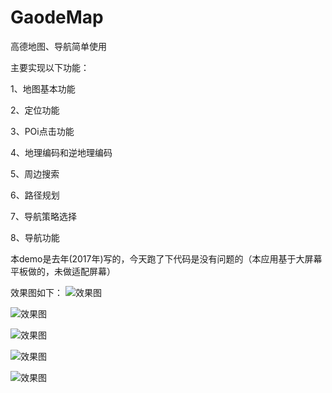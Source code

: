 # GaodeMap
高德地图、导航简单使用

主要实现以下功能：

1、地图基本功能

2、定位功能

3、POi点击功能

4、地理编码和逆地理编码

5、周边搜索

6、路径规划

7、导航策略选择

8、导航功能

本demo是去年(2017年)写的，今天跑了下代码是没有问题的（本应用基于大屏幕平板做的，未做适配屏幕）

效果图如下：
![效果图](https://github.com/mapeifan/GaodeMap/blob/master/app/src/main/res/GaodeDemo_%E4%B8%BB%E9%A1%B5.png)


![效果图](https://github.com/mapeifan/GaodeMap/blob/master/app/src/main/res/GaodeDemo_%E5%8E%BB%E8%BF%99%E9%87%8C.png)


![效果图](https://github.com/mapeifan/GaodeMap/blob/master/app/src/main/res/GaodeDemo_%E5%91%A8%E8%BE%B9%E6%90%9C%E7%B4%A2.png)


![效果图](https://github.com/mapeifan/GaodeMap/blob/master/app/src/main/res/GaodeDemo_%E5%AF%BC%E8%88%AA.png)


![效果图](https://github.com/mapeifan/GaodeMap/blob/master/app/src/main/res/GaodeDemo_%E7%AD%96%E7%95%A5%E9%80%89%E6%8B%A9.png)
